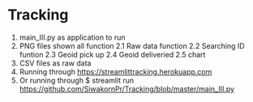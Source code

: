# Tracking
1. main_III.py as application to run
2. PNG files shown all function
  2.1 Raw data function
  2.2 Searching ID funtion
  2.3 Geoid pick up
  2.4 Geoid deliveried
  2.5 chart
3. CSV files as raw data
4. Running through https://streamlittracking.herokuapp.com
5. Or running through $ streamlit run https://github.com/SiwakornPr/Tracking/blob/master/main_III.py
